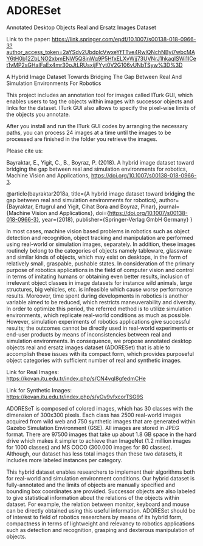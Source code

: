 # ADORESet
 Annotated Desktop Objects Real and Ersatz Images Dataset
 
 Link to the paper: 
 https://link.springer.com/epdf/10.1007/s00138-018-0966-3?author_access_token=2aYSdv2UbdplcVwxeYfTTve4RwlQNchNByi7wbcMAY6tH0b12ZbLNO2xbmENW5Q8jnWq9P5HfxELXvWjj73UVNrJ1hkaqISWi1ICet1vMP2sGHaIFaEx4mr30oJtLRUsxijFYyt0V2G106vUNbTSyw%3D%3D
 
 A Hybrid Image Dataset Towards Bridging The Gap Between Real And Simulation Environments For Robotics

This project includes an annotation tool for images called ITurk GUI, which enables users to tag the objects within images with successor objects and links for the dataset. ITurk GUI also allows to specify the pixel-wise limits of the objects you annotate.

After you install and run the ITurk GUI codes by arranging the necessary paths, you can process 24 images at a time until the images to be processed are finished in the folder you retrieve the images.

Please cite us:

Bayraktar, E., Yigit, C., B., Boyraz, P. (2018). A hybrid image dataset toward bridging the gap between real and simulation environments for robotics, Machine Vision and Applications, https://doi.org/10.1007/s00138-018-0966-3.

@article{bayraktar2018a,
  title={A hybrid image dataset toward bridging the gap between real and simulation environments for robotics},
  author={Bayraktar, Ertugrul and Yigit, Cihat Bora and Boyraz, Pinar},
  journal={Machine Vision and Applications},
  doi={https://doi.org/10.1007/s00138-018-0966-3},
  year={2018},
  publisher={Springer-Verlag GmbH Germany}
}

In most cases, machine vision based problems in robotics such as object detection and recognition, object tracking and manipulation are performed using real-world or simulation images, separately. In addition, these images routinely belong to the categories of objects namely tableware, glassware and similar kinds of objects, which may exist on desktops, in the form of relatively small, graspable, pushable states. In consideration of the primary purpose of robotics applications in the field of computer vision and control in terms of imitating humans or obtaining even better results, inclusion of irrelevant object classes in image datasets for instance wild animals, large structures, big vehicles, etc. is infeasible which cause worse performance results. Moreover, time spent during developments in robotics is another variable aimed to be reduced, which restricts maneuverability and diversity. In order to optimize this period, the referred method is to utilize simulation environments, which replicate real-world conditions as much as possible. However, simulation experiments of robotics applications give successful results; the outcomes cannot be directly used in real-world experiments or end-user products by means of inconsistencies between real and simulation environments. In consequence, we propose annotated desktop objects real and ersatz images dataset (ADORESet) that is able to accomplish these issues with its compact form, which provides purposeful object categories with sufficient number of real and synthetic images. 

Link for Real Images: https://kovan.itu.edu.tr/index.php/s/CN4vqI8gfedmCHe

Link for Synthetic Images: https://kovan.itu.edu.tr/index.php/s/yOv9vfxcorTSG9S

ADORESeT is composed of colored images, which has 30 classes with the dimension of 300x300 pixels. Each class has 2500 real-world images acquired from wild web and 750 synthetic images that are generated within Gazebo Simulation Environment (GSE). All images are stored in JPEG format. There are 97500 images that take up about 1.8 GB space in the hard drive which makes it simpler to achieve than ImageNet (1.2 million images for 1000 classes) and MS COCO (300.000 images for 80 classes). Although, our dataset has less total images than these two datasets, it includes more labeled instances per category.

This hybrid dataset enables researchers to implement their algorithms both for real-world and simulation environment conditions. Our hybrid dataset is fully-annotated and the limits of objects are manually specified and bounding box coordinates are provided. Successor objects are also labeled to give statistical information about the relations of the objects within dataset. For example, the relation between monitor, keyboard and mouse can be directly obtained using this useful information. ADORESet should be of interest to field of robotics researchers by means of its hybrid form, compactness in terms of lightweight and relevancy to robotics applications such as detection and recognition, grasping and dexterous manipulation of objects.
